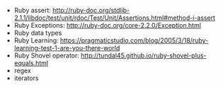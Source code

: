 - Ruby assert: http://ruby-doc.org/stdlib-2.1.1/libdoc/test/unit/rdoc/Test/Unit/Assertions.html#method-i-assert
- Ruby Exceptions: http://ruby-doc.org/core-2.2.0/Exception.html
- Ruby data types
- Ruby Learning: https://pragmaticstudio.com/blog/2005/3/18/ruby-learning-test-1-are-you-there-world
- Ruby Shovel operator: http://tundal45.github.io/ruby-shovel-plus-equals.html
- regex
- iterators 

